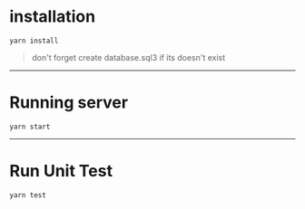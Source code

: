 # installation 
`yarn install`

> don't forget create database.sql3 if its doesn't exist

---
# Running server

`yarn start`

---
# Run Unit Test

`yarn test`
